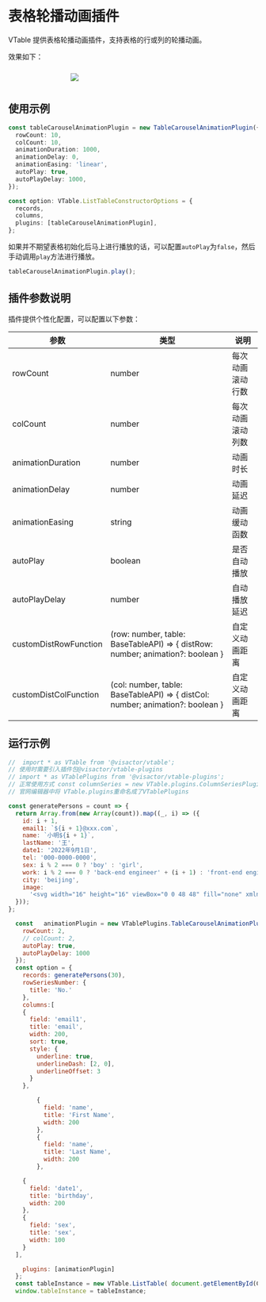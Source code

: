 # 表格轮播动画插件

VTable 提供表格轮播动画插件，支持表格的行或列的轮播动画。

效果如下：
<div style="display: flex; justify-content: center;">
  <img src="https://lf9-dp-fe-cms-tos.byteorg.com/obj/bit-cloud/VTable/preview/carousel-animation.gif" style="flex: 0 0 50%; padding: 10px;">
</div>

## 使用示例

```ts
const tableCarouselAnimationPlugin = new TableCarouselAnimationPlugin({
  rowCount: 10,
  colCount: 10,
  animationDuration: 1000,
  animationDelay: 0,
  animationEasing: 'linear',
  autoPlay: true,
  autoPlayDelay: 1000,
});

const option: VTable.ListTableConstructorOptions = {
  records,
  columns,
  plugins: [tableCarouselAnimationPlugin],
};

```
如果并不期望表格初始化后马上进行播放的话，可以配置`autoPlay`为`false`，然后手动调用`play`方法进行播放。

```ts
tableCarouselAnimationPlugin.play();
```



## 插件参数说明

插件提供个性化配置，可以配置以下参数：

| 参数 | 类型 | 说明 |
| --- | --- | --- |
| rowCount | number | 每次动画滚动行数 |
| colCount | number | 每次动画滚动列数 |
| animationDuration | number | 动画时长 |
| animationDelay | number | 动画延迟 |
| animationEasing | string | 动画缓动函数 |
| autoPlay | boolean | 是否自动播放 |
| autoPlayDelay | number | 自动播放延迟 |
| customDistRowFunction | (row: number, table: BaseTableAPI) => { distRow: number; animation?: boolean } | 自定义动画距离 |
| customDistColFunction | (col: number, table: BaseTableAPI) => { distCol: number; animation?: boolean } | 自定义动画距离 |

## 运行示例


```javascript livedemo template=vtable
//  import * as VTable from '@visactor/vtable';
// 使用时需要引入插件包@visactor/vtable-plugins
// import * as VTablePlugins from '@visactor/vtable-plugins';
// 正常使用方式 const columnSeries = new VTable.plugins.ColumnSeriesPlugin({});
// 官网编辑器中将 VTable.plugins重命名成了VTablePlugins

const generatePersons = count => {
  return Array.from(new Array(count)).map((_, i) => ({
    id: i + 1,
    email1: `${i + 1}@xxx.com`,
    name: `小明${i + 1}`,
    lastName: '王',
    date1: '2022年9月1日',
    tel: '000-0000-0000',
    sex: i % 2 === 0 ? 'boy' : 'girl',
    work: i % 2 === 0 ? 'back-end engineer' + (i + 1) : 'front-end engineer' + (i + 1),
    city: 'beijing',
    image:
      '<svg width="16" height="16" viewBox="0 0 48 48" fill="none" xmlns="http://www.w3.org/2000/svg"><path d="M34 10V4H8V38L14 35" stroke="#f5a623" stroke-width="1" stroke-linecap="round" stroke-linejoin="round"/><path d="M14 44V10H40V44L27 37.7273L14 44Z" fill="#f5a623" stroke="#f5a623" stroke-width="1" stroke-linejoin="round"/></svg>'
  }));
};

  const   animationPlugin = new VTablePlugins.TableCarouselAnimationPlugin({
    rowCount: 2,
    // colCount: 2,
    autoPlay: true,
    autoPlayDelay: 1000
  });
  const option = {
    records: generatePersons(30),
    rowSeriesNumber: {
      title: 'No.'
    },
    columns:[
    {
      field: 'email1',
      title: 'email',
      width: 200,
      sort: true,
      style: {
        underline: true,
        underlineDash: [2, 0],
        underlineOffset: 3
      }
    },

        {
          field: 'name',
          title: 'First Name',
          width: 200
        },
        {
          field: 'name',
          title: 'Last Name',
          width: 200
        },

    {
      field: 'date1',
      title: 'birthday',
      width: 200
    },
    {
      field: 'sex',
      title: 'sex',
      width: 100
    }
  ],

    plugins: [animationPlugin]
  };
  const tableInstance = new VTable.ListTable( document.getElementById(CONTAINER_ID),option);
  window.tableInstance = tableInstance;
```

